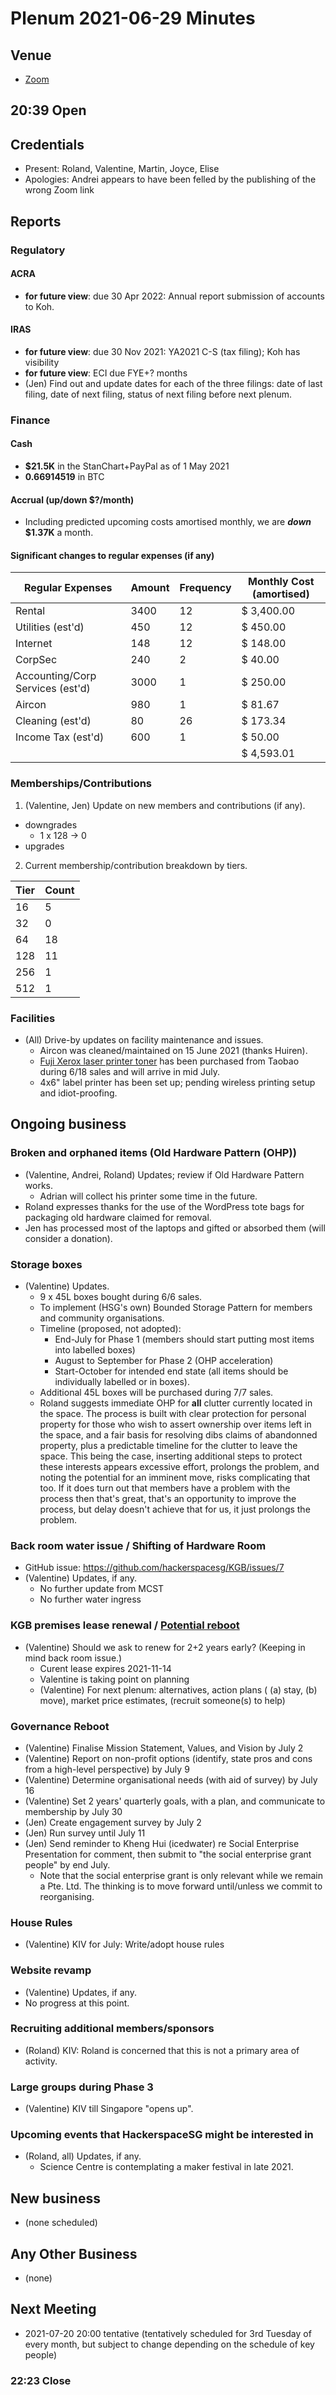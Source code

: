 # Plenum 2021-06-29 Minutes

## Venue

- [Zoom](https://us02web.zoom.us/j/85857463027?pwd=dnE2WnMvbDNQaFJReTNVRTlLM2hqZz09)

## 20:39 Open

## Credentials

- Present: Roland, Valentine, Martin, Joyce, Elise
- Apologies: Andrei appears to have been felled by the publishing of the wrong Zoom link

## Reports

### Regulatory

#### ACRA

- **for future view**: due 30 Apr 2022: Annual report submission of accounts to Koh.

#### IRAS

- **for future view**: due 30 Nov 2021: YA2021 C-S (tax filing); Koh has visibility
- **for future view**: ECI due FYE+? months
- (Jen) Find out and update dates for each of the three filings: date of last filing, date of next filing, status of next filing before next plenum.

### Finance

#### Cash

- **$21.5K** in the StanChart+PayPal as of 1 May 2021
- **0.66914519** in BTC

#### Accrual (up/down $?/month)

- Including predicted upcoming costs amortised monthly, we are **_down_ $1.37K** a month.

#### Significant changes to regular expenses (if any)

| Regular Expenses                 | Amount | Frequency | Monthly Cost (amortised) |
| -------------------------------- | ------ | --------- | ------------------------ |
| Rental                           | 3400   | 12        | $ 3,400.00               |
| Utilities (est'd)                | 450    | 12        | $ 450.00                 |
| Internet                         | 148    | 12        | $ 148.00                 |
| CorpSec                          | 240    | 2         | $ 40.00                  |
| Accounting/Corp Services (est'd) | 3000   | 1         | $ 250.00                 |
| Aircon                           | 980    | 1         | $ 81.67                  |
| Cleaning (est'd)                 | 80     | 26        | $ 173.34                 |
| Income Tax (est'd)               | 600    | 1         | $ 50.00                  |
|                                  |        |           | $ 4,593.01               |

### Memberships/Contributions

1. (Valentine, Jen) Update on new members and contributions (if any).

- downgrades
  - 1 x 128 -> 0
- upgrades

2. Current membership/contribution breakdown by tiers.

| Tier | Count |
| ---- | ----- |
| 16   | 5     |
| 32   | 0     |
| 64   | 18    |
| 128  | 11    |
| 256  | 1     |
| 512  | 1     |

### Facilities

- (All) Drive-by updates on facility maintenance and issues.
  - Aircon was cleaned/maintained on 15 June 2021 (thanks Huiren).
  - [Fuji Xerox laser printer toner](https://detail.tmall.com/item.htm?id=557654511546&spm=a1z09.2.0.0.51a02e8dZHKhTm&_u=t209b10e86f3a8) has been purchased from Taobao during 6/18 sales and will arrive in mid July.
  - 4x6" label printer has been set up; pending wireless printing setup and idiot-proofing.

## Ongoing business

### Broken and orphaned items (Old Hardware Pattern (OHP))

- (Valentine, Andrei, Roland) Updates; review if Old Hardware Pattern works.
  - Adrian will collect his printer some time in the future.
- Roland expresses thanks for the use of the WordPress tote bags for packaging old hardware claimed for removal.
- Jen has processed most of the laptops and gifted or absorbed them (will consider a donation).

### Storage boxes

- (Valentine) Updates.
  - 9 x 45L boxes bought during 6/6 sales.
  - To implement (HSG's own) Bounded Storage Pattern for members and community organisations.
  - Timeline (proposed, not adopted):
    - End-July for Phase 1 (members should start putting most items into labelled boxes)
    - August to September for Phase 2 (OHP acceleration) 
    - Start-October for intended end state (all items should be individually labelled or in boxes).
  - Additional 45L boxes will be purchased during 7/7 sales.
  - Roland suggests immediate OHP for **all** clutter currently located in the space. The process is built with clear protection for personal property for those who wish to assert ownership over items left in the space, and a fair basis for resolving dibs claims of abandonned property, plus a predictable timeline for the clutter to leave the space. This being the case, inserting additional steps to protect these interests appears excessive effort, prolongs the problem, and noting the potential for an imminent move, risks complicating that too. If it does turn out that members have a problem with the process then that's great, that's an opportunity to improve the process, but delay doesn't achieve that for us, it just prolongs the problem.

### Back room water issue / Shifting of Hardware Room

- GitHub issue: https://github.com/hackerspacesg/KGB/issues/7
- (Valentine) Updates, if any.
  - No further update from MCST
  - No further water ingress

### KGB premises lease renewal / [Potential reboot](https://www.noisebridge.net/wiki/Hackerspace_Design_Patterns_2.0#Hackerspace_Design_Patterns)

- (Valentine) Should we ask to renew for 2+2 years early? (Keeping in mind back room issue.)
  - Curent lease expires 2021-11-14
  - Valentine is taking point on planning
  - (Valentine) For next plenum: alternatives, action plans ( (a) stay, (b) move), market price estimates, (recruit someone(s) to help)

### Governance Reboot
- (Valentine) Finalise Mission Statement, Values, and Vision by July 2
- (Valentine) Report on non-profit options (identify, state pros and cons from a high-level perspective) by July 9
- (Valentine) Determine organisational needs (with aid of survey) by July 16
- (Valentine) Set 2 years' quarterly goals, with a plan, and communicate to membership by July 30
- (Jen) Create engagement survey by July 2
- (Jen) Run survey until July 11
- (Jen) Send reminder to Kheng Hui (icedwater) re Social Enterprise Presentation for comment, then submit to "the social enterprise grant people" by end July.
  - Note that the social enterprise grant is only relevant while we remain a Pte. Ltd. The thinking is to move forward until/unless we commit to reorganising.

### House Rules
- (Valentine) KIV for July: Write/adopt house rules

### Website revamp

- (Valentine) Updates, if any.
 - No progress at this point.

### Recruiting additional members/sponsors

- (Roland) KIV: Roland is concerned that this is not a primary area of activity.

### Large groups during Phase 3

- (Valentine) KIV till Singapore "opens up".

### Upcoming events that HackerspaceSG might be interested in

- (Roland, all) Updates, if any.
  - Science Centre is contemplating a maker festival in late 2021.

## New business

- (none scheduled)

## Any Other Business

- (none)

## Next Meeting

- 2021-07-20 20:00 tentative (tentatively scheduled for 3rd Tuesday of every month, but subject to change depending on the schedule of key people)

### 22:23 Close
